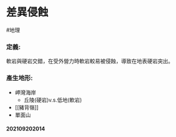 # 差異侵蝕
#地理 
### 定義:
軟岩與硬岩交錯，在受外營力時軟岩較易被侵蝕，導致在地表硬岩突出。
### 產生地形:
- 岬灣海岸
	- 丘陵(硬岩)v.s.低地(軟岩)
- [[豬背嶺]]
- 單面山

#### 202109202014
